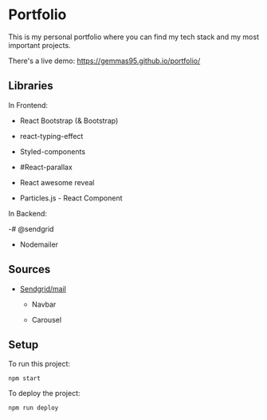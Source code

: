 # Portfolio

This is my personal portfolio where you can find my tech stack and my most important projects.

There's a live demo: https://gemmas95.github.io/portfolio/

## Libraries

In Frontend:

- <a src="https://www.npmjs.com/package/react-bootstrap">React Bootstrap (& Bootstrap)</a>

- <a src="https://www.npmjs.com/package/react-typing-effect">react-typing-effect</a>

- <a src="https://www.npmjs.com/package/styled-components">Styled-components</a>

- #<a src="https://www.npmjs.com/package/react-parallax">React-parallax</a>

- <a src="https://github.com/dennismorello/react-awesome-reveal">React awesome reveal</a>

- <a src="https://www.npmjs.com/package/react-particles-js">Particles.js - React Component</a>

In Backend:

-# <a src="https://www.npmjs.com/package/@sendgrid/mail">@sendgrid</a>

- <a src="https://nodemailer.com/about/">Nodemailer</a>

## Sources

- <a href='https://react-bootstrap.github.io/getting-started/introduction/'>Sendgrid/mail</a>

  - <a src="https://react-bootstrap.github.io/components/navbar/">Navbar</a>

  - <a src="https://react-bootstrap.github.io/components/carousel/">Carousel</a>

## Setup

To run this project:

```
npm start
```

To deploy the project:

```
npm run deploy
```
